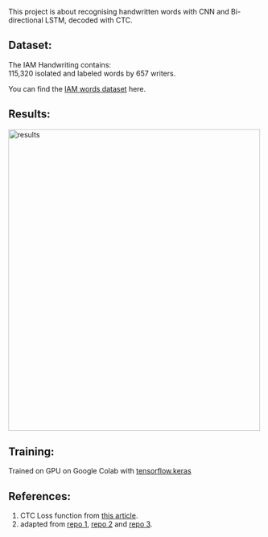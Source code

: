 This project is about recognising handwritten words with CNN and Bi-directional LSTM, decoded with CTC.

## Dataset:
The IAM Handwriting contains:  
115,320 isolated and labeled words by 657 writers.

You can find the <a href=http://www.fki.inf.unibe.ch/databases/iam-handwriting-database>IAM words dataset</a> here.</br>

## Results:
<img src='sample predictions/sample prediction.jpg' alt=results width="500" height="600">

## Training:
Trained on GPU on Google Colab with <a href=https://www.tensorflow.org/api_docs/python/tf/keras>tensorflow.keras</a>

## References:
<ol>
  <li>CTC Loss function from <a href=https://towardsdatascience.com/intuitively-understanding-connectionist-temporal-classification-3797e43a86c>this article</a>.</li>
  <li>adapted from <a href=https://github.com/TheAILearner/A-CRNN-model-for-Text-Recognition-in-Keras>repo 1<a>, <a href=https://github.com/tuandoan998/HTR-for-IAM>repo 2</a> and <a href=https://github.com/githubharald/SimpleHTR>repo 3</a>.
</ol>
